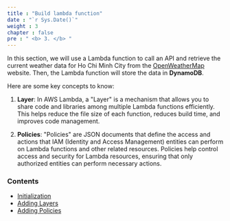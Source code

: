 ```yaml
---
title : "Build lambda function"
date : "`r Sys.Date()`"
weight : 3
chapter : false
pre : " <b> 3. </b> "
---
```


In this section, we will use a Lambda function to call an API and retrieve the current weather data for Ho Chi Minh City from the [OpenWeatherMap](https://openweathermap.org/api) website. Then, the Lambda function will store the data in **DynamoDB**.

Here are some key concepts to know:

1. **Layer**: In AWS Lambda, a "Layer" is a mechanism that allows you to share code and libraries among multiple Lambda functions efficiently. This helps reduce the file size of each function, reduces build time, and improves code management.

2. **Policies**: "Policies" are JSON documents that define the access and actions that IAM (Identity and Access Management) entities can perform on Lambda functions and other related resources. Policies help control access and security for Lambda resources, ensuring that only authorized entities can perform necessary actions.

### Contents

- [Initialization](3.1-create/)
- [Adding Layers](3.2-addLayers/)
- [Adding Policies](3.3-addPolicies/)